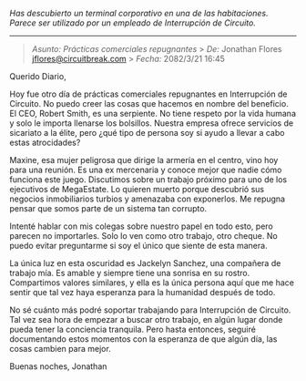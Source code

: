 _Has descubierto un terminal corporativo en una de las habitaciones. Parece ser utilizado por un empleado de Interrupción de Circuito._

---

> _Asunto: Prácticas comerciales repugnantes_ > _De:_ Jonathan Flores <jflores@circuitbreak.com> > _Fecha:_ 2082/3/21 16:45

Querido Diario,

Hoy fue otro día de prácticas comerciales repugnantes en Interrupción de Circuito. No puedo creer las cosas que hacemos en nombre del beneficio. El CEO, Robert Smith, es una serpiente. No tiene respeto por la vida humana y solo le importa llenarse los bolsillos. Nuestra empresa ofrece servicios de sicariato a la élite, pero ¿qué tipo de persona soy si ayudo a llevar a cabo estas atrocidades?

Maxine, esa mujer peligrosa que dirige la armería en el centro, vino hoy para una reunión. Es una ex mercenaria y conoce mejor que nadie cómo funciona este juego. Discutimos sobre un trabajo próximo para uno de los ejecutivos de MegaEstate. Lo quieren muerto porque descubrió sus negocios inmobiliarios turbios y amenazaba con exponerlos. Me repugna pensar que somos parte de un sistema tan corrupto.

Intenté hablar con mis colegas sobre nuestro papel en todo esto, pero parecen no importarles. Solo lo ven como otro trabajo, otro cheque. No puedo evitar preguntarme si soy el único que siente de esta manera.

La única luz en esta oscuridad es Jackelyn Sanchez, una compañera de trabajo mía. Es amable y siempre tiene una sonrisa en su rostro. Compartimos valores similares, y ella es la única persona aquí que me hace sentir que tal vez haya esperanza para la humanidad después de todo.

No sé cuánto más podré soportar trabajando para Interrupción de Circuito. Tal vez sea hora de empezar a buscar otro trabajo, en algún lugar donde pueda tener la conciencia tranquila. Pero hasta entonces, seguiré documentando estos momentos con la esperanza de que algún día, las cosas cambien para mejor.

Buenas noches,
Jonathan
